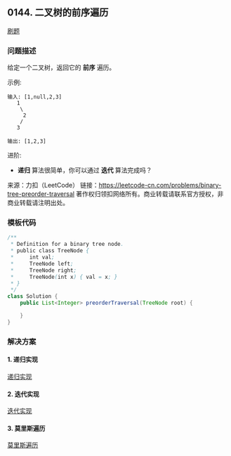 <script src="https://cdn.bootcss.com/mathjax/2.7.7/MathJax.js?config=TeX-AMS-MML_HTMLorMML"></script>

## 0144. 二叉树的前序遍历

[刷题](qu0144/solu/Solution.java)

### 问题描述

给定一个二叉树，返回它的 **前序** 遍历。

 示例:
 
```
输入: [1,null,2,3]  
   1
    \
     2
    /
   3 

输出: [1,2,3]
```

进阶: 

* **递归** 算法很简单，你可以通过 **迭代** 算法完成吗？

来源：力扣（LeetCode）
链接：https://leetcode-cn.com/problems/binary-tree-preorder-traversal
著作权归领扣网络所有。商业转载请联系官方授权，非商业转载请注明出处。
### 模板代码

``` java
/**
 * Definition for a binary tree node.
 * public class TreeNode {
 *     int val;
 *     TreeNode left;
 *     TreeNode right;
 *     TreeNode(int x) { val = x; }
 * }
 */
class Solution {
    public List<Integer> preorderTraversal(TreeNode root) {

    }
}
```

### 解决方案

#### 1. 递归实现

[递归实现](qu0144/solu1/Solution.java)

#### 2. 迭代实现

[迭代实现](qu0144/solu2/Solution.java)

#### 3. 莫里斯遍历

[莫里斯遍历](qu0144/solu3/Solution.java)

